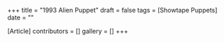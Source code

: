 +++
title = "1993 Alien Puppet"
draft = false
tags = [Showtape Puppets]
date = ""

[Article]
contributors = []
gallery = []
+++